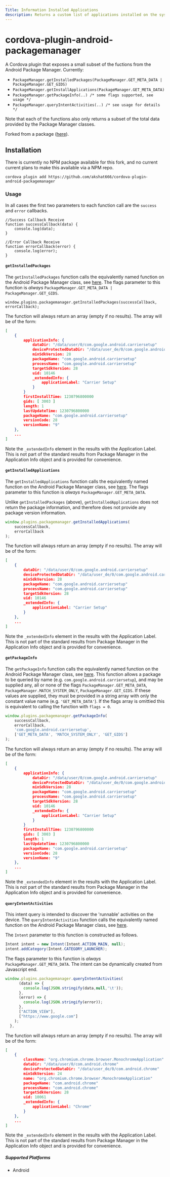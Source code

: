 ```yaml
---
Title: Information Installed Applications
description: Returns a custom list of applications installed on the system.
---
```

<!--
# license: Licensed to the Apache Software Foundation (ASF) under one
#         or more contributor license agreements.  See the NOTICE file
#         distributed with this work for additional information
#         regarding copyright ownership.  The ASF licenses this file
#         to you under the Apache License, Version 2.0 (the
#         "License"); you may not use this file except in compliance
#         with the License.  You may obtain a copy of the License at
#
#           http://www.apache.org/licenses/LICENSE-2.0
#
#         Unless required by applicable law or agreed to in writing,
#         software distributed under the License is distributed on an
#         "AS IS" BASIS, WITHOUT WARRANTIES OR CONDITIONS OF ANY
#         KIND, either express or implied.  See the License for the
#         specific language governing permissions and limitations
#         under the License.
-->


# cordova-plugin-android-packagemanager

A Cordova plugin that exposes a small subset of the fuctions from the Android Package Manager. Currently:

* `PackageManager.getInstalledPackages(PackageManager.GET_META_DATA | PackageManager.GET_GIDS)`
* `PackageManager.getInstallApplications(PackageManager.GET_META_DATA)`
* `PackageManager.getPackageInfo(..) /* some flags supported, see usage */`
* `PackageManager.queryIntentActivities(..) /* see usage for details */`

Note that each of the functions also only returns a subset of the total data provided by the Package Manager classes.

Forked from a package ([here](https://github.com/citadelgroup/cordova-plugin-android-packagemanager)).

## Installation

There is currently no NPM package available for this fork, and no current current plans to make this available via a NPM repo.

    cordova plugin add https://github.com/akshat666/cordova-plugin-android-packagemanager

### Usage

In all cases the first two parameters to each function call are the `success` and `error` callbacks.

    //Success Callback Receive
    function successCallback(data) {
        console.log(data); 
    }

    //Error Callback Receive
    function errorCallback(error) {
        console.log(error);
    }

#### `getInstalledPackages`

The `getInstalledPackages` function calls the equivalently named function on the Android Package Manager class, see [here](https://developer.android.com/reference/android/content/pm/PackageManager.html#getInstalledPackages(int)). The flags parameter to this function is _always_ `PackageManager.GET_META_DATA | PackageManager.GET_GIDS`.

    window.plugins.packagemanager.getInstalledPackages(successCallback, errorCallback);

The function will always return an array (empty if no results). The array will be of the form:

```json
[
    {
        applicationInfo: {
            dataDir: "/data/user/0/com.google.android.carriersetup"
            deviceProtectedDataDir: "/data/user_de/0/com.google.android.carriersetup"
            minSdkVersion: 28
            packageName: "com.google.android.carriersetup"
            processName: "com.google.android.carriersetup"
            targetSdkVersion: 28
            uid: 10146
            _extendedInfo: {
                applicationLabel: "Carrier Setup"
            }
        }
        firstInstallTime: 1230796800000
        gids: [ 3003 ]
        length: 1
        lastUpdateTime: 1230796800000
        packageName: "com.google.android.carriersetup"
        versionCode: 28
        versionName: "9"
    },
    ...
]
```

Note the  `_extendedInfo` element in the results with the Application Label. This is not part of the standard results from Package Manager in the Application Info object and is provided for convenience.

#### `getInstalledApplications`

The `getInstalledApplications` function calls the equivalently named function on the Android Package Manager class, see [here](https://developer.android.com/reference/android/content/pm/PackageManager.html#getInstalledApplications(int)). The flags parameter to this function is _always_ `PackageManager.GET_META_DATA`. 

Unlike `getInstalledPackages` (above), `getInstalledApplications` does not return the package information, and therefore does not provide any package version information.

```javascript
window.plugins.packagemanager.getInstalledApplications(
    successCallback,
    errorCallback
);
```

The function will always return an array (empty if no results). The array will be of the form:

```json
[
    {
        dataDir: "/data/user/0/com.google.android.carriersetup"
        deviceProtectedDataDir: "/data/user_de/0/com.google.android.carriersetup"
        minSdkVersion: 28
        packageName: "com.google.android.carriersetup"
        processName: "com.google.android.carriersetup"
        targetSdkVersion: 28
        uid: 10146
        _extendedInfo: {
            applicationLabel: "Carrier Setup"
        }
    },
    ...
]
```
Note the  `_extendedInfo` element in the results with the Application Label. This is not part of the standard results from Package Manager in the Application Info object and is provided for convenience.

#### `getPackageInfo`

The `getPackageInfo` function calls the equivalently named function on the Android Package Manager class, see [here](https://developer.android.com/reference/android/content/pm/PackageManager.html#getPackageInfo(java.lang.String,%20int)). This function allows a package to be queried by name (e.g. `com.google.android.carriersetup`), and may be supplied any, all or none of the flags `PackageManager.GET_META_DATA`, `PackageManager.MATCH_SYSTEM_ONLY`, `PackageManager.GET_GIDS`. If these values are supplied, they must be provided in a string array with only the constant value name (e.g. `'GET_META_DATA'`). If the flags array is omittied this is equivalent to calling the function with `flags = 0`.

```javascript
window.plugins.packagemanager.getPackageInfo(
    successCallback, 
    errorCallback, 
    'com.google.android.carriersetup', 
    ['GET_META_DATA', 'MATCH_SYSTEM_ONLY', 'GET_GIDS']
);
```

The function will always return an array (empty if no results). The array will be of the form:

```json
[
    {
        applicationInfo: {
            dataDir: "/data/user/0/com.google.android.carriersetup"
            deviceProtectedDataDir: "/data/user_de/0/com.google.android.carriersetup"
            minSdkVersion: 28
            packageName: "com.google.android.carriersetup"
            processName: "com.google.android.carriersetup"
            targetSdkVersion: 28
            uid: 10146
            _extendedInfo: {
                applicationLabel: "Carrier Setup"
            }
        }
        firstInstallTime: 1230796800000
        gids: [ 3003 ]
        length: 1
        lastUpdateTime: 1230796800000
        packageName: "com.google.android.carriersetup"
        versionCode: 28
        versionName: "9"
    },
    ...
]
```
Note the  `_extendedInfo` element in the results with the Application Label. This is not part of the standard results from Package Manager in the Application Info object and is provided for convenience.

#### `queryIntentActivities`

This intent query is intended to discover the 'runnable' activities on the device. The `queryIntentActivities` function calls the equivalently named function on the Android Package Manager class, see [here](https://developer.android.com/reference/android/content/pm/PackageManager.html#queryIntentActivities(android.content.Intent,%20int)). 

The `Intent` parameter to this function is constructed as follows.

```Java
Intent intent = new Intent(Intent.ACTION_MAIN, null);
intent.addCategory(Intent.CATEGORY_LAUNCHER);
```

The flags parameter to this function is _always_ `PackageManager.GET_META_DATA`.
The intent can be dynamically created from Javascript end.

```javascript
window.plugins.packagemanager.queryIntentActivities(
      (data) => {
        console.log(JSON.stringify(data,null,'\t'));
      },
      (error) => {
        console.log(JSON.stringify(error));
      },
      ["ACTION_VIEW"],
      ["https://www.google.com"]
    );
  },
```

The function will always return an array (empty if no results). The array will be of the form:

```json
[
    {
        className: "org.chromium.chrome.browser.MonochromeApplication"
        dataDir: "/data/user/0/com.android.chrome"
        deviceProtectedDataDir: "/data/user_de/0/com.android.chrome"
        minSdkVersion: 24
        name: "org.chromium.chrome.browser.MonochromeApplication"
        packageName: "com.android.chrome"
        processName: "com.android.chrome"
        targetSdkVersion: 28
        uid: 10061
        _extendedInfo: {
            applicationLabel: "Chrome"
        }
    },
    ...
]
```
Note the  `_extendedInfo` element in the results with the Application Label. This is not part of the standard results from Package Manager in the Application Info object and is provided for convenience.

##### Supported Platforms

- Android
